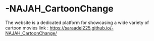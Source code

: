 # -NAJAH_CartoonChange
The website is a dedicated platform for showcasing a wide variety of cartoon movies
link : https://saraadel225.github.io/-NAJAH_CartoonChange/
